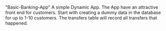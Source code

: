 "Basic-Banking-App"
A simple Dynamic App.
The App have an attractive front end for customers.
Start with creating a dummy data in the database for up to 1-10 customers.
The transfers table will record all transfers that happened.

